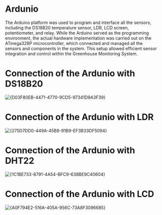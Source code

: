 # Ardunio 
The Arduino platform was used to program and interface all the sensors, including the DS18B20 temperature sensor, LDR, LCD screen, potentiometer, and relay. While the Arduino served as the programming environment, the actual hardware implementation was carried out on the ATmega328P microcontroller, which connected and managed all the sensors and components in the system. 
This setup allowed efficient sensor integration and control within the Greenhouse Monitoring System.

# Connection of the Ardunio with DS18B20
![{D03F80EB-4471-4770-9CD5-97341D9A3F39}](https://github.com/user-attachments/assets/51f113d8-bea4-4a49-98a2-aa93a54ee1e2)

# Connection of the Ardunio with LDR 
![{275D7DD0-449A-45B8-91B9-EF3B33DF5094}](https://github.com/user-attachments/assets/9c03899d-82bd-4a2b-b696-823ddb5d7c77)

# Connection of the Ardunio with DHT22
![{1C1BE733-8791-4A54-BFC9-638BE9C40604}](https://github.com/user-attachments/assets/ac2e5b9d-3fe6-4531-8fad-572feb2a9240)

# Connection of the Ardunio with LCD
![{A0F794E2-516A-405A-956C-73A8F3096685}](https://github.com/user-attachments/assets/88da6b39-bcab-49db-9635-8233d28e09dd)






